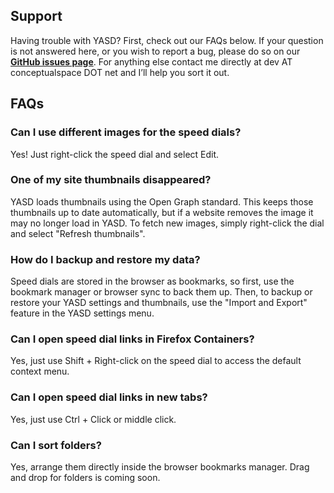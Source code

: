 ## Support

Having trouble with YASD? First, check out our FAQs below. If your question is not answered here, or you wish to report a bug, please do so on our **[GitHub issues page](https://github.com/conceptualspace/yet-another-speed-dial/issues)**. For anything else contact me directly at dev AT conceptualspace DOT net and I’ll help you sort it out.

## FAQs

### Can I use different images for the speed dials?
Yes! Just right-click the speed dial and select Edit.

### One of my site thumbnails disappeared?
YASD loads thumbnails using the Open Graph standard. This keeps those thumbnails up to date automatically, but if a website removes the image it may no longer load in YASD. To fetch new images, simply right-click the dial and select "Refresh thumbnails".

### How do I backup and restore my data?
Speed dials are stored in the browser as bookmarks, so first, use the bookmark manager or browser sync to back them up. Then, to backup or restore your YASD settings and thumbnails, use the "Import and Export" feature in the YASD settings menu.

### Can I open speed dial links in Firefox Containers?
Yes, just use Shift + Right-click on the speed dial to access the default context menu.

### Can I open speed dial links in new tabs?
Yes, just use Ctrl + Click or middle click.

### Can I sort folders?
Yes, arrange them directly inside the browser bookmarks manager. Drag and drop for folders is coming soon.
